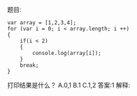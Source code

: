 题目:

    var array = [1,2,3,4];
    for (var i = 0; i < array.length; i ++)
    {
        if(i < 2)
        {
            console.log(array[i]);
        }
        break;
    }
打印结果是什么？
A.0,1
B.1
C.1,2
答案:1
解释: